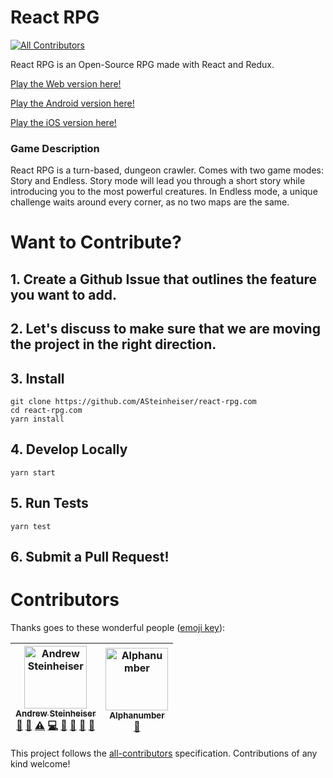 # React RPG
[![All Contributors](https://img.shields.io/badge/all_contributors-2-orange.svg?style=flat-square)](#contributors)

React RPG is an Open-Source RPG made with React and Redux.

[Play the Web version here!](http://react-rpg.com)

[Play the Android version here!](https://play.google.com/store/apps/details?id=com.reactrpgnative)

[Play the iOS version here!](https://itunes.apple.com/WebObjects/MZStore.woa/wa/viewSoftware?id=1450907766&mt=8)

### Game Description
React RPG is a turn-based, dungeon crawler. Comes with two game modes: Story and Endless. Story mode will lead you through a short story while introducing you to the most powerful creatures. In Endless mode, a unique challenge waits around every corner, as no two maps are the same.

# Want to Contribute?
## 1. Create a Github Issue that outlines the feature you want to add.
## 2. Let's discuss to make sure that we are moving the project in the right direction.
## 3. Install
```
git clone https://github.com/ASteinheiser/react-rpg.com
cd react-rpg.com
yarn install
```
## 4. Develop Locally
```
yarn start
```
## 5. Run Tests
```
yarn test
```
## 6. Submit a Pull Request!

# Contributors

Thanks goes to these wonderful people ([emoji key](https://github.com/all-contributors/all-contributors#emoji-key)):

<!-- ALL-CONTRIBUTORS-LIST:START - Do not remove or modify this section -->
<!-- prettier-ignore -->
| [<img src="https://avatars1.githubusercontent.com/u/9949512?v=4" width="100px;" alt="Andrew Steinheiser"/><br /><sub><b>Andrew Steinheiser</b></sub>](http://iamandrew.io)<br />[🤔](#ideas-ASteinheiser "Ideas, Planning, & Feedback") [💬](#question-ASteinheiser "Answering Questions") [⚠️](https://github.com/ASteinheiser/react-rpg.com/commits?author=ASteinheiser "Tests") [💻](https://github.com/ASteinheiser/react-rpg.com/commits?author=ASteinheiser "Code") [📖](https://github.com/ASteinheiser/react-rpg.com/commits?author=ASteinheiser "Documentation") [🚧](#maintenance-ASteinheiser "Maintenance") [🔧](#tool-ASteinheiser "Tools") [👀](#review-ASteinheiser "Reviewed Pull Requests") | [<img src="https://avatars0.githubusercontent.com/u/9552208?v=4" width="100px;" alt="Alphanumber"/><br /><sub><b>Alphanumber</b></sub>](https://github.com/Alphanumber)<br />[🤔](#ideas-Alphanumber "Ideas, Planning, & Feedback") |
| :---: | :---: |
<!-- ALL-CONTRIBUTORS-LIST:END -->

This project follows the [all-contributors](https://github.com/all-contributors/all-contributors) specification. Contributions of any kind welcome!
